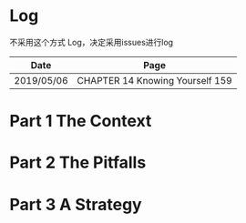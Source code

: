 # Log
不采用这个方式 Log，决定采用issues进行log

| Date | Page |
| :---:|:---:|
| 2019/05/06 | CHAPTER 14 Knowing Yourself 159|

# Part 1 The Context
# Part 2 The Pitfalls
# Part 3 A Strategy
